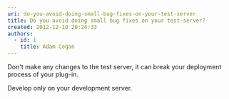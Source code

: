 ```yaml
---
uri: do-you-avoid-doing-small-bug-fixes-on-your-test-server
title: Do you avoid doing small bug fixes on your test-server?
created: 2012-12-10 20:24:33
authors:
  - id: 1
    title: Adam Cogan
---
```





<span class='intro'> <p>
          Don't make any changes to the test server, it can break your deployment process
          of your plug-in.
        </p>
        <p>
          Develop only on your development server.
        </p> </span>




